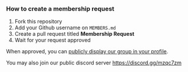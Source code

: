 ### How to create a membership request

1. Fork this repository
2. Add your Github username on `MEMBERS.md`
3. Create a pull request titled **Membership Request**
4. Wait for your request approved

When approved, you can [publicly display our group in your profile](https://help.github.com/articles/publicizing-or-hiding-organization-membership/).

You may also join our public discord server
https://discord.gg/mzqc7zm
